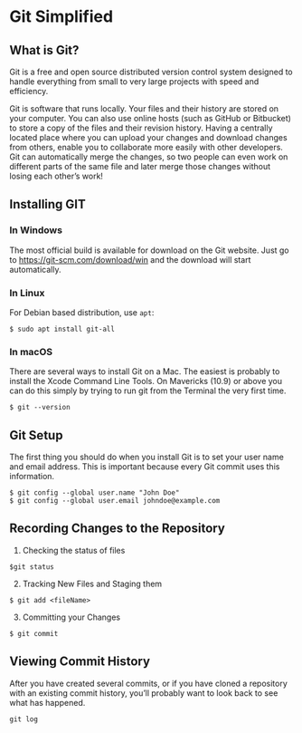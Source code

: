 # Git Simplified

## What is Git?

Git is a free and open source distributed version control system designed to handle everything from small to very large projects with speed and efficiency.

Git is software that runs locally. Your files and their history are stored on your computer. You can also use online hosts (such as GitHub or Bitbucket) to store a copy of the files and their revision history. Having a centrally located place where you can upload your changes and download changes from others, enable you to collaborate more easily with other developers. Git can automatically merge the changes, so two people can even work on different parts of the same file and later merge those changes without losing each other’s work!

## Installing GIT

### In Windows
The most official build is available for download on the Git website. Just go to https://git-scm.com/download/win and the download will start automatically.

### In Linux
For Debian based distribution, use `apt`:
```
$ sudo apt install git-all
```

### In macOS
There are several ways to install Git on a Mac. The easiest is probably to install the Xcode Command Line Tools. On Mavericks (10.9) or above you can do this simply by trying to run git from the Terminal the very first time.
```
$ git --version
```

## Git Setup
The first thing you should do when you install Git is to set your user name and email address. This is important because every Git commit uses this information.

```
$ git config --global user.name "John Doe"
$ git config --global user.email johndoe@example.com
```

## Recording Changes to the Repository
1. Checking the status of files
```
$git status
```

2. Tracking New Files and Staging them
```
$ git add <fileName>
```

3. Committing your Changes
```
$ git commit
```
## Viewing Commit History
After you have created several commits, or if you have cloned a repository with an existing commit history, you’ll probably want to look back to see what has happened.
```
git log
```
